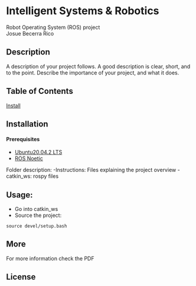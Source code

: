 # Intelligent Systems & Robotics
Robot Operating System (ROS) project <br>
Josue Becerra Rico

## Description
A description of your project follows. A good description is clear, short, and to the point. Describe the importance of your project, and what it does.

## Table of Contents
[Install](#Installation)


## Installation
#### Prerequisites
 - [Ubuntu20.04.2 LTS](https://releases.ubuntu.com/20.04/)
 - [ROS Noetic](http://wiki.ros.org/noetic/Installation/Ubuntu)

Folder description: 
-Instructions: Files explaining the project overview
-catkin_ws: rospy files

## Usage: 
 - Go into catkin_ws
 - Source the project:
    
```
source devel/setup.bash
```

## More
For more information check the PDF 

## License

